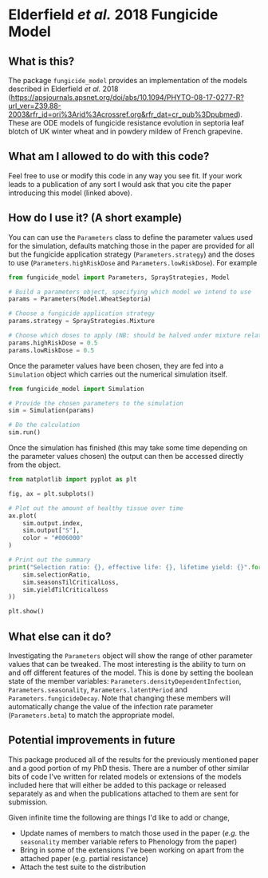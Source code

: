 # Elderfield *et al.* 2018 Fungicide Model

## What is this?
The package `fungicide_model` provides an implementation of the models described in Elderfield *et al.* 2018 (https://apsjournals.apsnet.org/doi/abs/10.1094/PHYTO-08-17-0277-R?url_ver=Z39.88-2003&rfr_id=ori%3Arid%3Acrossref.org&rfr_dat=cr_pub%3Dpubmed). These are ODE models of fungicide resistance evolution in septoria leaf blotch of UK winter wheat and in powdery mildew of French grapevine. 

## What am I allowed to do with this code?
Feel free to use or modify this code in any way you see fit. If your work leads to a publication of any sort I would ask that you cite the paper introducing this model (linked above).

## How do I use it? (A short example)
You can can use the `Parameters` class to define the parameter values used for the simulation, defaults matching those in the paper are provided for all but the fungicide application strategy (`Parameters.strategy`) and the doses to use (`Parameters.highRiskDose` and `Parameters.lowRiskDose`). For example

```python
from fungicide_model import Parameters, SprayStrategies, Model

# Build a parameters object, specifying which model we intend to use
params = Parameters(Model.WheatSeptoria)

# Choose a fungicide application strategy
params.strategy = SprayStrategies.Mixture

# Choose which doses to apply (NB: should be halved under mixture relative to alternation)
params.highRiskDose = 0.5
params.lowRiskDose = 0.5
```

Once the parameter values have been chosen, they are fed into a `Simulation` object which carries out the numerical simulation itself.

```python
from fungicide_model import Simulation

# Provide the chosen parameters to the simulation
sim = Simulation(params)

# Do the calculation
sim.run()
```

Once the simulation has finished (this may take some time depending on the parameter values chosen) the output can then be accessed directly from the object.

```python
from matplotlib import pyplot as plt

fig, ax = plt.subplots()

# Plot out the amount of healthy tissue over time
ax.plot(
    sim.output.index,
    sim.output["S"],
    color = "#006000"
)

# Print out the summary
print("Selection ratio: {}, effective life: {}, lifetime yield: {}".format(
    sim.selectionRatio,
    sim.seasonsTilCriticalLoss,
    sim.yieldTilCriticalLoss
))

plt.show()
```

## What else can it do?
Investigating the `Parameters` object will show the range of other parameter values that can be tweaked. The most interesting is the ability to turn on and off different features of the model. This is done by setting the boolean state of the member variables: `Parameters.densityDependentInfection`, `Parameters.seasonality`, `Parameters.latentPeriod` and `Parameters.fungicideDecay`. Note that changing these members will automatically change the value of the infection rate parameter (`Parameters.beta`) to match the appropriate model.

## Potential improvements in future
This package produced all of the results for the previously mentioned paper and a good portion of my PhD thesis. There are a number of other similar bits of code I've written for related models or extensions of the models included here that will either be added to this package or released separately as and when the publications attached to them are sent for submission.

Given infinite time the following are things I'd like to add or change,

* Update names of members to match those used in the paper (*e.g.* the `seasonality` member variable refers to Phenology from the paper)
* Bring in some of the extensions I've been working on apart from the attached paper (e.g. partial resistance)
* Attach the test suite to the distribution
